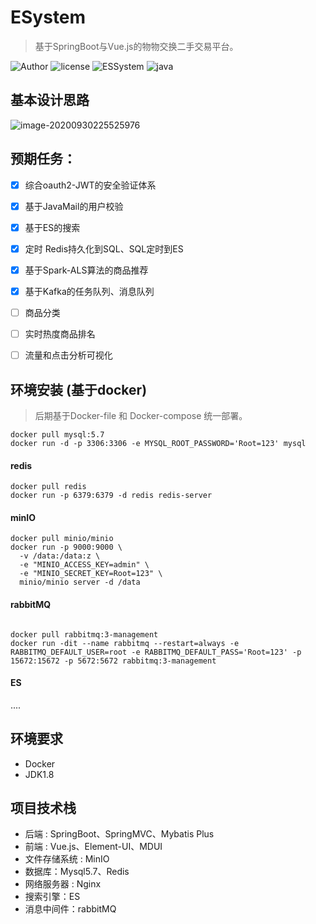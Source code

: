 # ESystem
> 基于SpringBoot与Vue.js的物物交换二手交易平台。

![Author](https://img.shields.io/badge/Author-kid1999-lightgrey.svg)
![license](https://img.shields.io/github/license/kid1999/fileUpload.svg)
![ESSystem](https://img.shields.io/badge/kid1999-ExchangeSystem-blue)
![java](https://img.shields.io/badge/language-java-orange.svg)

## 基本设计思路

![image-20200930225525976](https://i.loli.net/2020/09/30/2547M6QDZGL9IwH.png)

## 预期任务：

- [x] 综合oauth2-JWT的安全验证体系

- [x] 基于JavaMail的用户校验

- [x] 基于ES的搜索

- [x] 定时 Redis持久化到SQL、SQL定时到ES

- [x] 基于Spark-ALS算法的商品推荐

- [x] 基于Kafka的任务队列、消息队列

- [ ] 商品分类

- [ ] 实时热度商品排名

- [ ] 流量和点击分析可视化

  

## 环境安装 (基于docker)

> 后期基于Docker-file 和 Docker-compose 统一部署。

```
docker pull mysql:5.7
docker run -d -p 3306:3306 -e MYSQL_ROOT_PASSWORD='Root=123' mysql
```

#### redis

```
docker pull redis
docker run -p 6379:6379 -d redis redis-server
```

#### minIO

```
docker pull minio/minio
docker run -p 9000:9000 \
  -v /data:/data:z \
  -e "MINIO_ACCESS_KEY=admin" \
  -e "MINIO_SECRET_KEY=Root=123" \
  minio/minio server -d /data
```

#### rabbitMQ

```

docker pull rabbitmq:3-management
docker run -dit --name rabbitmq --restart=always -e RABBITMQ_DEFAULT_USER=root -e RABBITMQ_DEFAULT_PASS='Root=123' -p 15672:15672 -p 5672:5672 rabbitmq:3-management
```

#### ES

....

## 环境要求
* Docker
* JDK1.8
## 项目技术栈
* 后端 : SpringBoot、SpringMVC、Mybatis Plus
* 前端 : Vue.js、Element-UI、MDUI
* 文件存储系统 : MinIO
* 数据库：Mysql5.7、Redis
* 网络服务器 : Nginx
* 搜索引擎：ES 
* 消息中间件：rabbitMQ

